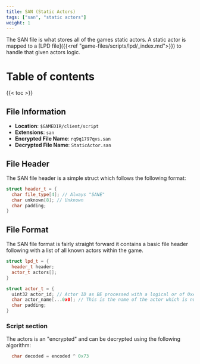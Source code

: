 ```yaml
---
title: SAN (Static Actors)
tags: ["san", "static actors"]
weight: 1
---
```


The SAN file is what stores all of the games static actors. A static actor is mapped to a 
[LPD file]({{<ref "game-files/scripts/lpd/_index.md">}}) to handle that given actors logic.

# Table of contents

{{< toc >}}

## File Information

- **Location**: `$GAMEDIR/client/script`
- **Extensions**: `san`
- **Encrypted File Name**: `rq9q1797qvs.san`
- **Decrypted File Name**: `StaticActor.san`

## File Header

The SAN file header is a simple struct which follows the following format:

```cpp
struct header_t = {
  char file_type[4]; // Always "SANE"
  char unknown[8]; // Unknown
  char padding;
}
```

## File Format

The SAN file format is fairly straight forward it contains a basic file header following with a list of all known actors within the game.

```cpp
struct lpd_t = {
  header_t header;
  actor_t actors[];
}

struct actor_t = {
  uint32 actor_id; // Actor ID as BE processed with a logical or of 0xA0F00000
  char actor_name[...0x0]; // This is the name of the actor which is null terminated
  char padding;
}
```

### Script section

The actors is an "encrypted" and can be decrypted using the following algorithm:

```cpp
  char decoded = encoded ^ 0x73
```